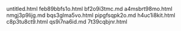 untitled.html
feb89bbfs1o.html
bf2o9i3tmc.md
a4msbrt98mo.html
nmgj3p9lijg.md
bqs3glma5vo.html
pipgfsqpk2o.md
h4uc1i8kit.html
c8p3tu8ct9.html
qs9i7na6id.md
7t39cqbjnr.html